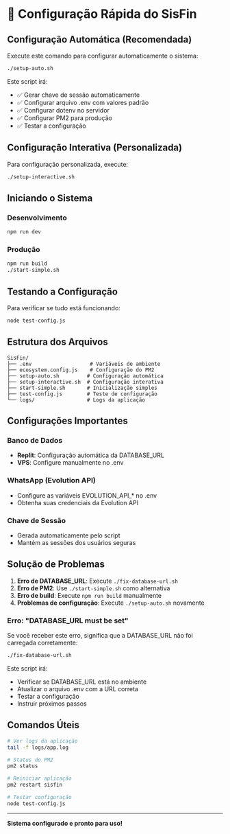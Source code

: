 # 🚀 Configuração Rápida do SisFin

## Configuração Automática (Recomendada)

Execute este comando para configurar automaticamente o sistema:

```bash
./setup-auto.sh
```

Este script irá:
- ✅ Gerar chave de sessão automaticamente
- ✅ Configurar arquivo .env com valores padrão
- ✅ Configurar dotenv no servidor
- ✅ Configurar PM2 para produção
- ✅ Testar a configuração

## Configuração Interativa (Personalizada)

Para configuração personalizada, execute:

```bash
./setup-interactive.sh
```

## Iniciando o Sistema

### Desenvolvimento
```bash
npm run dev
```

### Produção
```bash
npm run build
./start-simple.sh
```

## Testando a Configuração

Para verificar se tudo está funcionando:

```bash
node test-config.js
```

## Estrutura dos Arquivos

```
SisFin/
├── .env                   # Variáveis de ambiente
├── ecosystem.config.js    # Configuração do PM2
├── setup-auto.sh         # Configuração automática
├── setup-interactive.sh  # Configuração interativa
├── start-simple.sh       # Inicialização simples
├── test-config.js        # Teste de configuração
└── logs/                 # Logs da aplicação
```

## Configurações Importantes

### Banco de Dados
- **Replit**: Configuração automática da DATABASE_URL
- **VPS**: Configure manualmente no .env

### WhatsApp (Evolution API)
- Configure as variáveis EVOLUTION_API_* no .env
- Obtenha suas credenciais da Evolution API

### Chave de Sessão
- Gerada automaticamente pelo script
- Mantém as sessões dos usuários seguras

## Solução de Problemas

1. **Erro de DATABASE_URL**: Execute `./fix-database-url.sh`
2. **Erro de PM2**: Use `./start-simple.sh` como alternativa
3. **Erro de build**: Execute `npm run build` manualmente
4. **Problemas de configuração**: Execute `./setup-auto.sh` novamente

### Erro: "DATABASE_URL must be set"

Se você receber este erro, significa que a DATABASE_URL não foi carregada corretamente:

```bash
./fix-database-url.sh
```

Este script irá:
- Verificar se DATABASE_URL está no ambiente
- Atualizar o arquivo .env com a URL correta
- Testar a configuração
- Instruir próximos passos

## Comandos Úteis

```bash
# Ver logs da aplicação
tail -f logs/app.log

# Status do PM2
pm2 status

# Reiniciar aplicação
pm2 restart sisfin

# Testar configuração
node test-config.js
```

---

**Sistema configurado e pronto para uso!**